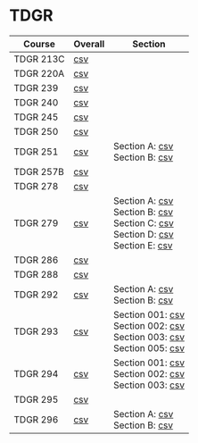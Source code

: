 # TDGR

| Course | Overall | Section |
| ------ | ------- | ------- |
| TDGR 213C | [csv](https://github.com/UCSD-Historical-Enrollment-Data/2024Spring/blob/main/overall/TDGR%20213C.csv) |  |
| TDGR 220A | [csv](https://github.com/UCSD-Historical-Enrollment-Data/2024Spring/blob/main/overall/TDGR%20220A.csv) |  |
| TDGR 239 | [csv](https://github.com/UCSD-Historical-Enrollment-Data/2024Spring/blob/main/overall/TDGR%20239.csv) |  |
| TDGR 240 | [csv](https://github.com/UCSD-Historical-Enrollment-Data/2024Spring/blob/main/overall/TDGR%20240.csv) |  |
| TDGR 245 | [csv](https://github.com/UCSD-Historical-Enrollment-Data/2024Spring/blob/main/overall/TDGR%20245.csv) |  |
| TDGR 250 | [csv](https://github.com/UCSD-Historical-Enrollment-Data/2024Spring/blob/main/overall/TDGR%20250.csv) |  |
| TDGR 251 | [csv](https://github.com/UCSD-Historical-Enrollment-Data/2024Spring/blob/main/overall/TDGR%20251.csv) | Section A: [csv](https://github.com/UCSD-Historical-Enrollment-Data/2024Spring/blob/main/section/TDGR%20251_A.csv)<br>Section B: [csv](https://github.com/UCSD-Historical-Enrollment-Data/2024Spring/blob/main/section/TDGR%20251_B.csv) |
| TDGR 257B | [csv](https://github.com/UCSD-Historical-Enrollment-Data/2024Spring/blob/main/overall/TDGR%20257B.csv) |  |
| TDGR 278 | [csv](https://github.com/UCSD-Historical-Enrollment-Data/2024Spring/blob/main/overall/TDGR%20278.csv) |  |
| TDGR 279 | [csv](https://github.com/UCSD-Historical-Enrollment-Data/2024Spring/blob/main/overall/TDGR%20279.csv) | Section A: [csv](https://github.com/UCSD-Historical-Enrollment-Data/2024Spring/blob/main/section/TDGR%20279_A.csv)<br>Section B: [csv](https://github.com/UCSD-Historical-Enrollment-Data/2024Spring/blob/main/section/TDGR%20279_B.csv)<br>Section C: [csv](https://github.com/UCSD-Historical-Enrollment-Data/2024Spring/blob/main/section/TDGR%20279_C.csv)<br>Section D: [csv](https://github.com/UCSD-Historical-Enrollment-Data/2024Spring/blob/main/section/TDGR%20279_D.csv)<br>Section E: [csv](https://github.com/UCSD-Historical-Enrollment-Data/2024Spring/blob/main/section/TDGR%20279_E.csv) |
| TDGR 286 | [csv](https://github.com/UCSD-Historical-Enrollment-Data/2024Spring/blob/main/overall/TDGR%20286.csv) |  |
| TDGR 288 | [csv](https://github.com/UCSD-Historical-Enrollment-Data/2024Spring/blob/main/overall/TDGR%20288.csv) |  |
| TDGR 292 | [csv](https://github.com/UCSD-Historical-Enrollment-Data/2024Spring/blob/main/overall/TDGR%20292.csv) | Section A: [csv](https://github.com/UCSD-Historical-Enrollment-Data/2024Spring/blob/main/section/TDGR%20292_A.csv)<br>Section B: [csv](https://github.com/UCSD-Historical-Enrollment-Data/2024Spring/blob/main/section/TDGR%20292_B.csv) |
| TDGR 293 | [csv](https://github.com/UCSD-Historical-Enrollment-Data/2024Spring/blob/main/overall/TDGR%20293.csv) | Section 001: [csv](https://github.com/UCSD-Historical-Enrollment-Data/2024Spring/blob/main/section/TDGR%20293_001.csv)<br>Section 002: [csv](https://github.com/UCSD-Historical-Enrollment-Data/2024Spring/blob/main/section/TDGR%20293_002.csv)<br>Section 003: [csv](https://github.com/UCSD-Historical-Enrollment-Data/2024Spring/blob/main/section/TDGR%20293_003.csv)<br>Section 005: [csv](https://github.com/UCSD-Historical-Enrollment-Data/2024Spring/blob/main/section/TDGR%20293_005.csv) |
| TDGR 294 | [csv](https://github.com/UCSD-Historical-Enrollment-Data/2024Spring/blob/main/overall/TDGR%20294.csv) | Section 001: [csv](https://github.com/UCSD-Historical-Enrollment-Data/2024Spring/blob/main/section/TDGR%20294_001.csv)<br>Section 002: [csv](https://github.com/UCSD-Historical-Enrollment-Data/2024Spring/blob/main/section/TDGR%20294_002.csv)<br>Section 003: [csv](https://github.com/UCSD-Historical-Enrollment-Data/2024Spring/blob/main/section/TDGR%20294_003.csv) |
| TDGR 295 | [csv](https://github.com/UCSD-Historical-Enrollment-Data/2024Spring/blob/main/overall/TDGR%20295.csv) |  |
| TDGR 296 | [csv](https://github.com/UCSD-Historical-Enrollment-Data/2024Spring/blob/main/overall/TDGR%20296.csv) | Section A: [csv](https://github.com/UCSD-Historical-Enrollment-Data/2024Spring/blob/main/section/TDGR%20296_A.csv)<br>Section B: [csv](https://github.com/UCSD-Historical-Enrollment-Data/2024Spring/blob/main/section/TDGR%20296_B.csv) |
